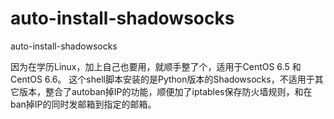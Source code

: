 # auto-install-shadowsocks
auto-install-shadowsocks




因为在学历Linux，加上自己也要用，就顺手整了个，适用于CentOS 6.5 和 CentOS 6.6。
这个shell脚本安装的是Python版本的Shadowsocks，不适用于其它版本，整合了autoban掉IP的功能，顺便加了iptables保存防火墙规则，和在ban掉IP的同时发邮箱到指定的邮箱。
